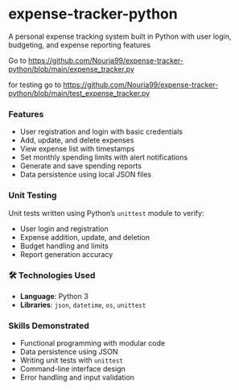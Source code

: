 # expense-tracker-python
A personal expense tracking system built in Python with user login, budgeting, and expense reporting features

Go to https://github.com/Nouria99/expense-tracker-python/blob/main/expense_tracker.py

for testing go to https://github.com/Nouria99/expense-tracker-python/blob/main/test_expense_tracker.py
###  Features

* User registration and login with basic credentials
* Add, update, and delete expenses
* View expense list with timestamps
* Set monthly spending limits with alert notifications
* Generate and save spending reports
* Data persistence using local JSON files

###  Unit Testing

Unit tests written using Python’s `unittest` module to verify:

* User login and registration
* Expense addition, update, and deletion
* Budget handling and limits
* Report generation accuracy

### 🛠 Technologies Used

* **Language**: Python 3
* **Libraries**: `json`, `datetime`, `os`, `unittest`

###  Skills Demonstrated

* Functional programming with modular code
* Data persistence using JSON
* Writing unit tests with `unittest`
* Command-line interface design
* Error handling and input validation
